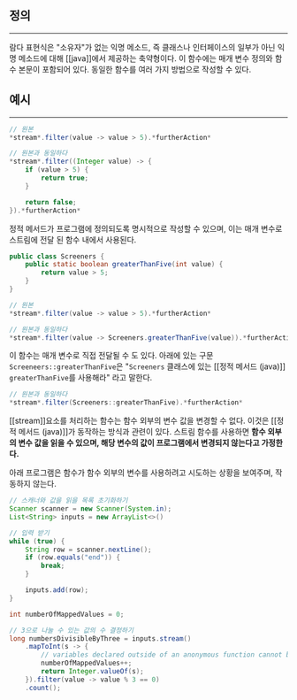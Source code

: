 ## 정의
---
람다 표현식은 "소유자"가 없는 익명 메소드, 즉 클래스나 인터페이스의 일부가 아닌 익명 메소드에 대해 [[java]]에서 제공하는 축약형이다.
이 함수에는 매개 변수 정의와 함수 본문이 포함되어 있다. 동일한 함수를 여러 가지 방법으로 작성할 수 있다.

## 예시
---
```java
// 원본
*stream*.filter(value -> value > 5).*furtherAction*

// 원본과 동일하다
*stream*.filter((Integer value) -> {
    if (value > 5) {
        return true;
    }

    return false;
}).*furtherAction*
```

정적 메서드가 프로그램에 정의되도록 명시적으로 작성할 수 있으며, 이는 매개 변수로 스트림에 전달 된 함수 내에서 사용된다.
```java
public class Screeners {
    public static boolean greaterThanFive(int value) {
        return value > 5;
    }
}
```

```java
// 원본
*stream*.filter(value -> value > 5).*furtherAction*

// 원본과 동일하다
*stream*.filter(value -> Screeners.greaterThanFive(value)).*furtherAction*
```

이 함수는 매개 변수로 직접 전달될 수 도 있다. 아래에 있는 구문 `Screeneers::greaterThanFive`은 "`Screeners` 클래스에 있는 [[정적 메서드 (java)]] `greaterThanFive`를 사용해라" 라고 말한다.
```java
// 원본과 동일하다
*stream*.filter(Screeners::greaterThanFive).*furtherAction*
```
[[stream]]요소를 처리하는 함수는 함수 외부의 변수 값을 변경할 수 없다. 이것은 [[정적 메서드 (java)]]가 동작하는 방식과 관련이 있다. 스트림 함수를 사용하면 **함수 외부의 변수 값을 읽을 수 있으며, 해당 변수의 값이 프로그램에서 변경되지 않는다고 가정한다.**

아래 프로그램은 함수가 함수 외부의 변수를 사용하려고 시도하는 상황을 보여주며, 작동하지 않는다.
```java
// 스캐너와 값을 읽을 목록 초기화하기
Scanner scanner = new Scanner(System.in);
List<String> inputs = new ArrayList<>()

// 입력 받기
while (true) {
    String row = scanner.nextLine();
    if (row.equals("end")) {
        break;
    }

    inputs.add(row);
}

int numberOfMappedValues = 0;

// 3으로 나눌 수 있는 값의 수 결정하기
long numbersDivisibleByThree = inputs.stream()
    .mapToInt(s -> {
        // variables declared outside of an anonymous function cannot be used, so this won't work
        numberOfMappedValues++;
        return Integer.valueOf(s);
    }).filter(value -> value % 3 == 0)
    .count();
```